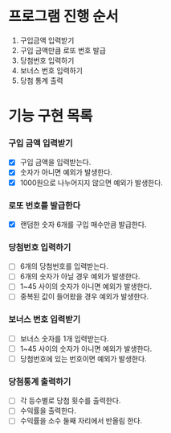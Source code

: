 # 프로그램 진행 순서
1. 구입금액 입력받기
2. 구입 금액만큼 로또 번호 발급
3. 당첨번호 입력하기
4. 보너스 번호 입력하기
5. 당첨 통계 출력


# 기능 구현 목록
### 구입 금액 입력받기
- [x] 구입 금액을 입력받는다.
- [x] 숫자가 아니면 예외가 발생한다.
- [x] 1000원으로 나누어지지 않으면 예외가 발생한다.

### 로또 번호를 발급한다
- [x] 랜덤한 숫자 6개를 구입 매수만큼 발급한다.

### 당첨번호 입력하기
- [ ] 6개의 당첨번호를 입력받는다.
- [ ] 6개의 숫자가 아닐 경우 예외가 발생한다.
- [ ] 1~45 사이의 숫자가 아니면 예외가 발생한다.
- [ ] 중복된 값이 들어왔을 경우 예외가 발생한다.

### 보너스 번호 입력받기
- [ ] 보너스 숫자를 1개 입력받는다.
- [ ] 1~45 사이의 숫자가 아니면 예외가 발생한다.
- [ ] 당첨번호에 있는 번호이면 예외가 발생한다.

### 당첨통계 출력하기
- [ ] 각 등수별로 당첨 횟수를 출력한다.
- [ ] 수익률을 출력한다.
- [ ] 수익률을 소수 둘째 자리에서 반올림 한다.
